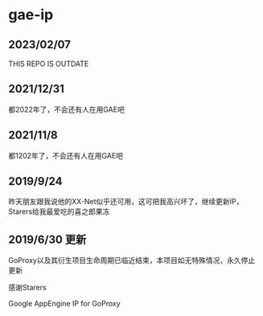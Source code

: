 # gae-ip
## 2023/02/07
THIS REPO IS OUTDATE
## 2021/12/31
都2022年了，不会还有人在用GAE吧
## 2021/11/8
都1202年了，不会还有人在用GAE吧
## 2019/9/24
昨天朋友跟我说他的XX-Net似乎还可用，这可把我高兴坏了，继续更新IP，Starers给我最爱吃的喜之郎果冻
## 2019/6/30 更新
GoProxy以及其衍生项目生命周期已临近结束，本项目如无特殊情况，永久停止更新

感谢Starers

Google AppEngine IP for GoProxy
